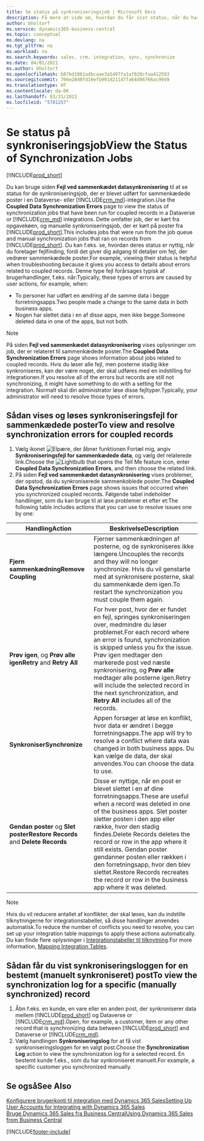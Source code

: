 ```yaml
---
title: Se status på synkroniseringsjob | Microsoft Docs
description: Få mere at vide om, hvordan du får vist status, når du har synkroniseret sammenkædede poster.
author: bholtorf
ms.service: dynamics365-business-central
ms.topic: conceptual
ms.devlang: na
ms.tgt_pltfrm: na
ms.workload: na
ms.search.keywords: sales, crm, integration, sync, synchronize
ms.date: 04/01/2021
ms.author: bholtorf
ms.openlocfilehash: b87bd1061adbcaae3a5497fa1af020cfaa412593
ms.sourcegitcommit: 766e2840fd16efb901d211d7fa64d96766ac99d9
ms.translationtype: HT
ms.contentlocale: da-DK
ms.lasthandoff: 03/31/2021
ms.locfileid: "5781257"
---
```

# <a name="view-the-status-of-synchronization-jobs"></a><span data-ttu-id="eb66d-103">Se status på synkroniseringsjob</span><span class="sxs-lookup"><span data-stu-id="eb66d-103">View the Status of Synchronization Jobs</span></span>
[!INCLUDE[prod_short](includes/cc_data_platform_banner.md)]

<span data-ttu-id="eb66d-104">Du kan bruge siden **Fejl ved sammenkædet datasynkronisering** til at se status for de synkroniseringsjob, der er blevet udført for sammenkædede poster i en Dataverse- eller [!INCLUDE[crm_md](includes/crm_md.md)]-integration.</span><span class="sxs-lookup"><span data-stu-id="eb66d-104">Use the **Coupled Data Synchronization Errors** page to view the status of synchronization jobs that have been run for coupled records in a Dataverse or [!INCLUDE[crm_md](includes/crm_md.md)] integrations.</span></span> <span data-ttu-id="eb66d-105">Dette omfatter job, der er kørt fra opgavekøen, og manuelle synkroniseringsjob, der er kørt på poster fra [!INCLUDE[prod_short](includes/prod_short.md)].</span><span class="sxs-lookup"><span data-stu-id="eb66d-105">This includes jobs that were run from the job queue and manual synchronization jobs that ran on records from [!INCLUDE[prod_short](includes/prod_short.md)].</span></span> <span data-ttu-id="eb66d-106">Du kan f.eks. se, hvordan deres status er nyttig, når du foretager fejlfinding, fordi det giver dig adgang til detaljer om fejl, der vedrører sammenkædede poster.</span><span class="sxs-lookup"><span data-stu-id="eb66d-106">For example, viewing their status is helpful when troubleshooting because it gives you access to details about errors related to coupled records.</span></span> <span data-ttu-id="eb66d-107">Denne type fejl forårsages typisk af brugerhandlinger, f.eks. når:</span><span class="sxs-lookup"><span data-stu-id="eb66d-107">Typically, these types of errors are caused by user actions, for example, when:</span></span>  

* <span data-ttu-id="eb66d-108">To personer har udført en ændring af de samme data i begge forretningsapps.</span><span class="sxs-lookup"><span data-stu-id="eb66d-108">Two people made a change to the same data in both business apps.</span></span>
* <span data-ttu-id="eb66d-109">Nogen har slettet data i en af disse apps, men ikke begge.</span><span class="sxs-lookup"><span data-stu-id="eb66d-109">Someone deleted data in one of the apps, but not both.</span></span>

> [!Note]
> <span data-ttu-id="eb66d-110">På siden **Fejl ved sammenkædet datasynkronisering** vises oplysninger om job, der er relateret til sammenkædede poster.</span><span class="sxs-lookup"><span data-stu-id="eb66d-110">The **Coupled Data Synchronization Errors** page shows information about jobs related to coupled records.</span></span> <span data-ttu-id="eb66d-111">Hvis du løser alle fejl, men posterne stadig ikke synkroniseres, kan der være noget, der skal udføres med en indstilling for integrationen.</span><span class="sxs-lookup"><span data-stu-id="eb66d-111">If you resolve all of the errors but records are still not synchronizing, it might have something to do with a setting for the integration.</span></span> <span data-ttu-id="eb66d-112">Normalt skal din administrator løse disse fejltyper.</span><span class="sxs-lookup"><span data-stu-id="eb66d-112">Typically, your administrator will need to resolve those types of errors.</span></span>   

<!--

> [!VIDEO https://go.microsoft.com/fwlink/?linkid=2098171]

-->

## <a name="to-view-and-resolve-synchronization-errors-for-coupled-records"></a><span data-ttu-id="eb66d-113">Sådan vises og løses synkroniseringsfejl for sammenkædede poster</span><span class="sxs-lookup"><span data-stu-id="eb66d-113">To view and resolve synchronization errors for coupled records</span></span>
1. <span data-ttu-id="eb66d-114">Vælg ikonet ![Elpære, der åbner funktionen Fortæl mig](media/ui-search/search_small.png "Fortæl mig, hvad du vil foretage dig"), angiv **Synkroniseringsfejl for sammenkædede data**, og vælg det relaterede link.</span><span class="sxs-lookup"><span data-stu-id="eb66d-114">Choose the ![Lightbulb that opens the Tell Me feature](media/ui-search/search_small.png "Tell me what you want to do") icon, enter **Coupled Data Synchronization Errors**, and then choose the related link.</span></span>
2. <span data-ttu-id="eb66d-115">På siden **Fejl ved sammenkædet datasynkronisering** vises problemer, der opstod, da du synkroniserede sammenkoblede poster.</span><span class="sxs-lookup"><span data-stu-id="eb66d-115">The **Coupled Data Synchronization Errors** page shows issues that occurred when you synchronized coupled records.</span></span> <span data-ttu-id="eb66d-116">Følgende tabel indeholder handlinger, som du kan bruge til at løse problemer et efter et:</span><span class="sxs-lookup"><span data-stu-id="eb66d-116">The following table includes actions that you can use to resolve issues one by one:</span></span>

|<span data-ttu-id="eb66d-117">Handling</span><span class="sxs-lookup"><span data-stu-id="eb66d-117">Action</span></span>|<span data-ttu-id="eb66d-118">Beskrivelse</span><span class="sxs-lookup"><span data-stu-id="eb66d-118">Description</span></span>|
|----|----|
|<span data-ttu-id="eb66d-119">**Fjern sammenkædning**</span><span class="sxs-lookup"><span data-stu-id="eb66d-119">**Remove Coupling**</span></span>|<span data-ttu-id="eb66d-120">Fjerner sammenkædningen af posterne, og de synkroniseres ikke længere.</span><span class="sxs-lookup"><span data-stu-id="eb66d-120">Uncouples the records and they will no longer synchronize.</span></span> <span data-ttu-id="eb66d-121">Hvis du vil genstarte med at synkronisere posterne, skal du sammenkæde dem igen.</span><span class="sxs-lookup"><span data-stu-id="eb66d-121">To restart the synchronization you must couple them again.</span></span> |
|<span data-ttu-id="eb66d-122">**Prøv igen**, og **Prøv alle igen**</span><span class="sxs-lookup"><span data-stu-id="eb66d-122">**Retry** and **Retry All**</span></span>|<span data-ttu-id="eb66d-123">For hver post, hvor der er fundet en fejl, springes synkroniseringen over, medmindre du løser problemet.</span><span class="sxs-lookup"><span data-stu-id="eb66d-123">For each record where an error is found, synchronization is skipped unless you fix the issue.</span></span> <span data-ttu-id="eb66d-124">Prøv igen medtager den markerede post ved næste synkronisering, og **Prøv alle** medtager alle posterne igen.</span><span class="sxs-lookup"><span data-stu-id="eb66d-124">Retry will include the selected record in the next synchronization, and **Retry All** includes all of the records.</span></span>|
|<span data-ttu-id="eb66d-125">**Synkroniser**</span><span class="sxs-lookup"><span data-stu-id="eb66d-125">**Synchronize**</span></span>|<span data-ttu-id="eb66d-126">Appen forsøger at løse en konflikt, hvor data er ændret i begge forretningsapps.</span><span class="sxs-lookup"><span data-stu-id="eb66d-126">The app will try to resolve a conflict where data was changed in both business apps.</span></span> <span data-ttu-id="eb66d-127">Du kan vælge de data, der skal anvendes.</span><span class="sxs-lookup"><span data-stu-id="eb66d-127">You can choose the data to use.</span></span>|
|<span data-ttu-id="eb66d-128">**Gendan poster** og **Slet poster**</span><span class="sxs-lookup"><span data-stu-id="eb66d-128">**Restore Records** and **Delete Records**</span></span>|<span data-ttu-id="eb66d-129">Disse er nyttige, når en post er blevet slettet i en af dine forretningsapps.</span><span class="sxs-lookup"><span data-stu-id="eb66d-129">These are useful when a record was deleted in one of the business apps.</span></span> <span data-ttu-id="eb66d-130">Slet poster sletter posten i den app eller række, hvor den stadig findes.</span><span class="sxs-lookup"><span data-stu-id="eb66d-130">Delete Records deletes the record or row in the app where it still exists.</span></span> <span data-ttu-id="eb66d-131">Gendan poster gendanner posten eller rækken i den forretningsapp, hvor den blev slettet.</span><span class="sxs-lookup"><span data-stu-id="eb66d-131">Restore Records recreates the record or row in the business app where it was deleted.</span></span>|

> [!NOTE]
> <span data-ttu-id="eb66d-132">Hvis du vil reducere antallet af konflikter, der skal løses, kan du indstille tilknytningerne for integrationstabeller, så disse handlinger anvendes automatisk.</span><span class="sxs-lookup"><span data-stu-id="eb66d-132">To reduce the number of conflicts you need to resolve, you can set up your integration table mappings to apply these actions automatically.</span></span> <span data-ttu-id="eb66d-133">Du kan finde flere oplysninger i [Integrationstabeller til tilknytning](admin-how-to-modify-table-mappings-for-synchronization.md#mapping-integration-tables).</span><span class="sxs-lookup"><span data-stu-id="eb66d-133">For more information, [Mapping Integration Tables](admin-how-to-modify-table-mappings-for-synchronization.md#mapping-integration-tables).</span></span>

## <a name="to-view-the-synchronization-log-for-a-specific-manually-synchronized-record"></a><span data-ttu-id="eb66d-134">Sådan får du vist synkroniseringsloggen for en bestemt (manuelt synkroniseret) post</span><span class="sxs-lookup"><span data-stu-id="eb66d-134">To view the synchronization log for a specific (manually synchronized) record</span></span>
1. <span data-ttu-id="eb66d-135">Åbn f.eks. en kunde, en vare eller en anden post, der synkroniserer data mellem [!INCLUDE[prod_short](includes/prod_short.md)] og Dataverse or [!INCLUDE[crm_md](includes/crm_md.md)].</span><span class="sxs-lookup"><span data-stu-id="eb66d-135">Open, for example, a customer, item or any other record that is synchronizing data between [!INCLUDE[prod_short](includes/prod_short.md)] and Dataverse or [!INCLUDE[crm_md](includes/crm_md.md)].</span></span>
2. <span data-ttu-id="eb66d-136">Vælg handlingen **Synkroniseringslog** for at få vist synkroniseringsloggen for en valgt post.</span><span class="sxs-lookup"><span data-stu-id="eb66d-136">Choose the **Synchronization Log** action to view the synchronization log for a selected record.</span></span> <span data-ttu-id="eb66d-137">En bestemt kunde f.eks., som du har synkroniseret manuelt.</span><span class="sxs-lookup"><span data-stu-id="eb66d-137">For example, a specific customer you synchronized manually.</span></span>

## <a name="see-also"></a><span data-ttu-id="eb66d-138">Se også</span><span class="sxs-lookup"><span data-stu-id="eb66d-138">See Also</span></span>  
[<span data-ttu-id="eb66d-139">Konfigurere brugerkonti til integration med Dynamics 365 Sales</span><span class="sxs-lookup"><span data-stu-id="eb66d-139">Setting Up User Accounts for Integrating with Dynamics 365 Sales</span></span>](admin-setting-up-integration-with-dynamics-sales.md)  
[<span data-ttu-id="eb66d-140">Bruge Dynamics 365 Sales fra Business Central</span><span class="sxs-lookup"><span data-stu-id="eb66d-140">Using Dynamics 365 Sales from Business Central</span></span>](marketing-integrate-dynamicscrm.md)


[!INCLUDE[footer-include](includes/footer-banner.md)]